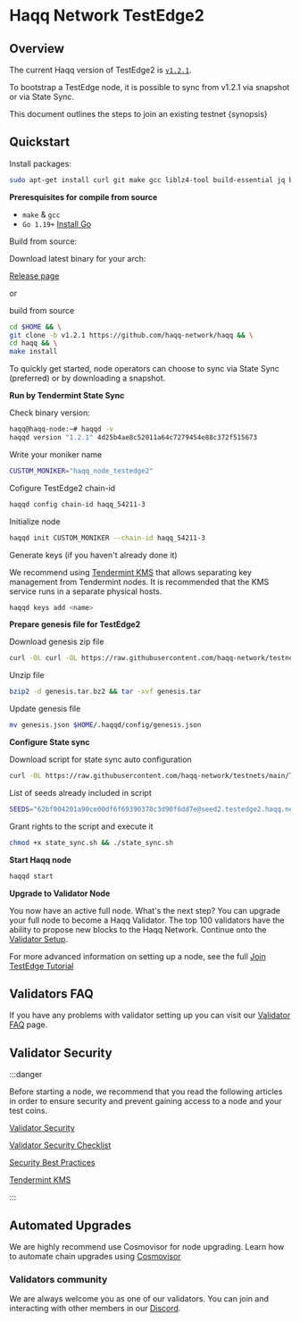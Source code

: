 <!--
order: 4
-->

# Haqq Network TestEdge2

## Overview

The current Haqq version of TestEdge2 is [`v1.2.1`](https://github.com/haqq-network/haqq/releases/tag/v1.2.1). 

To bootstrap a TestEdge node, it is possible to sync from v1.2.1 via snapshot or via State Sync.

This document outlines the steps to join an existing testnet {synopsis}

## Quickstart

Install packages:

```sh
sudo apt-get install curl git make gcc liblz4-tool build-essential jq bzip2 -y
```

**Preresquisites for compile from source**
- `make` & `gcc` 
- `Go 1.19+` [Install Go](https://go.dev/doc/install)

Build from source:

Download latest binary for your arch:

[Release page](https://github.com/haqq-network/haqq/releases/tag/v1.2.1) 

or

build from source 

```sh
cd $HOME && \
git clone -b v1.2.1 https://github.com/haqq-network/haqq && \
cd haqq && \
make install
```

To quickly get started, node operators can choose to sync via State Sync (preferred) or by downloading a snapshot.

**Run by Tendermint State Sync**

Check binary version:

```sh
haqq@haqq-node:~# haqqd -v
haqqd version "1.2.1" 4d25b4ae8c52011a64c7279454e88c372f515673
```

Write your moniker name

```sh
CUSTOM_MONIKER="haqq_node_testedge2"
```

Cofigure TestEdge2 chain-id

```sh
haqqd config chain-id haqq_54211-3
```

Initialize node

```sh
haqqd init CUSTOM_MONIKER --chain-id haqq_54211-3
```

Generate keys (if you haven't already done it)

We recommend using [Tendermint KMS](./../guides/kms/kms.md) that allows separating key management from Tendermint nodes.
It is recommended that the KMS service runs in a separate physical hosts.

```sh
haqqd keys add <name>
```

**Prepare genesis file for TestEdge2**

Download genesis zip file

```sh
curl -OL curl -OL https://raw.githubusercontent.com/haqq-network/testnets/main/TestEdge2/genesis.tar.bz2 
```

Unzip file

```sh
bzip2 -d genesis.tar.bz2 && tar -xvf genesis.tar 
```

Update genesis file

```sh
mv genesis.json $HOME/.haqqd/config/genesis.json
```

**Configure State sync**

Download script for state sync auto configuration

```sh
curl -OL https://raw.githubusercontent.com/haqq-network/testnets/main/TestEdge2/state_sync.sh
```

List of seeds already included in script

```sh
SEEDS="62bf004201a90ce00df6f69390378c3d90f6dd7e@seed2.testedge2.haqq.network:26656,23a1176c9911eac442d6d1bf15f92eeabb3981d5@seed1.testedge2.haqq.network:26656"
```

Grant rights to the script and execute it

```sh
chmod +x state_sync.sh && ./state_sync.sh
```

**Start Haqq node**

```sh
haqqd start
```

**Upgrade to Validator Node**

You now have an active full node. What's the next step? You can upgrade your full node to become a Haqq Validator. The top 100 validators have the ability to propose new blocks to the Haqq Network. Continue onto the [Validator Setup](https://docs.haqq.network/guides/validators/setup.html).


For more advanced information on setting up a node, see the full [Join TestEdge Tutorial](./join_full.md)

## Validators FAQ

If you have any problems with validator setting up you can visit our [Validator FAQ](./../guides/validators/faq.md) page.

## Validator Security

:::danger

Before starting a node, we recommend that you read the following articles in order to ensure security and prevent gaining access to a node and your test coins.

[Validator Security](./../guides/validators/security.md)

[Validator Security Checklist](./../guides/validators/checklist.md)

[Security Best Practices](./../guides/validators/security_best_practices.md)

[Tendermint KMS](./../guides/kms/kms.md)

:::

## Automated Upgrades

We are highly recommend use Cosmovisor for node upgrading. Learn how to automate chain upgrades using [Cosmovisor](./upgrade.md)

### Validators community

We are always welcome you as one of our validators. You can join and interacting with other members in our [Discord](https://discord.gg/aZMm8pekhZ).
